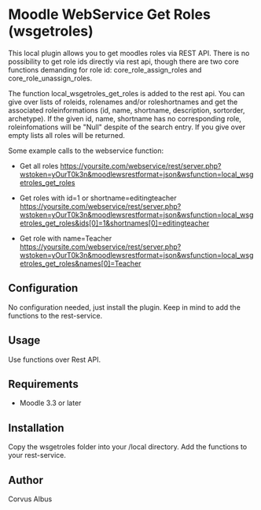 Moodle WebService Get Roles (wsgetroles)
====================================================

This local plugin allows you to get moodles roles via REST API. There is no possibility to get role ids directly via rest api, 
though there are two core functions demanding for role id: core_role_assign_roles and core_role_unassign_roles.

The function local_wsgetroles_get_roles is added to the rest api. You can give over lists of roleids, rolenames and/or roleshortnames and get the associated roleinformations (id, name, shortname, description, sortorder, archetype). If the given id, name, shortname has no corresponding role, roleinfomations will be "Null" despite of the search entry. 
If you give over empty lists all roles will be returned.

Some example calls to the webservice function:

* Get all roles
https://yoursite.com/webservice/rest/server.php?wstoken=yOurT0k3n&moodlewsrestformat=json&wsfunction=local_wsgetroles_get_roles

* Get roles with id=1 or shortname=editingteacher
https://yoursite.com/webservice/rest/server.php?wstoken=yOurT0k3n&moodlewsrestformat=json&wsfunction=local_wsgetroles_get_roles&ids[0]=1&shortnames[0]=editingteacher

* Get role with name=Teacher
https://yoursite.com/webservice/rest/server.php?wstoken=yOurT0k3n&moodlewsrestformat=json&wsfunction=local_wsgetroles_get_roles&names[0]=Teacher 


Configuration
-------------
No configuration needed, just install the plugin. Keep in mind to add the functions to the rest-service.

Usage
-----
Use functions over Rest API.

Requirements
------------
- Moodle 3.3 or later

Installation
------------
Copy the wsgetroles folder into your /local directory. Add the functions to your rest-service. 

Author
------
Corvus Albus
